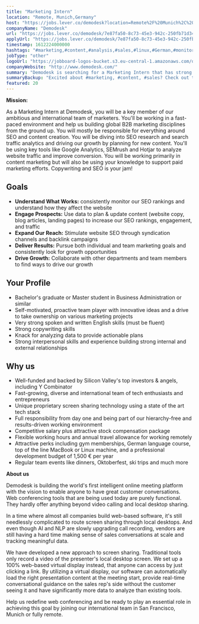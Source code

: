 ```yaml
---
title: "Marketing Intern"
location: "Remote, Munich,Germany"
host: "https://jobs.lever.co/demodesk?location=Remote%2F%20Munich%2C%20Germany"
companyName: "Demodesk"
url: "https://jobs.lever.co/demodesk/7e87fa50-8c73-45e3-942c-250fb71d34ca"
applyUrl: "https://jobs.lever.co/demodesk/7e87fa50-8c73-45e3-942c-250fb71d34ca/apply"
timestamp: 1612224000000
hashtags: "#marketing,#content,#analysis,#sales,#linux,#German,#monitoring,#English"
jobType: "other"
logoUrl: "https://jobboard-logos-bucket.s3.eu-central-1.amazonaws.com/demodesk"
companyWebsite: "http://www.demodesk.com/"
summary: "Demodesk is searching for a Marketing Intern that has strong interpersonal skills and experience building strong internal and external relationships."
summaryBackup: "Excited about #marketing, #content, #sales? Check out this job post!"
featured: 20
---
```


**Mission:**

As a Marketing Intern at Demodesk, you will be a key member of our ambitious and international team of marketers. You'll be working in a fast-paced environment and help us building global B2B marketing disciplines from the ground up. You will mostly be responsible for everything around SEO and content creation. You will be diving into SEO research and search traffic analytics and driving our growth by planning for new content. You'll be using key tools like Google Analytics, SEMrush and Hotjar to analyze website traffic and improve conversion. You will be working primarily in content marketing but will also be using your knowledge to support paid marketing efforts. Copywriting and SEO is your jam!

## Goals

*   **Understand What Works:** consistently monitor our SEO rankings and understand how they affect the website
*   **Engage Prospects:** Use data to plan & update content (website copy, blog articles, landing pages) to increase our SEO rankings, engagement, and traffic
*   **Expand Our Reach:** Stimulate website SEO through syndication channels and backlink campaigns
*   **Deliver Results:** Pursue both individual and team marketing goals and consistently look for growth opportunities
*   **Drive Growth:** Collaborate with other departments and team members to find ways to drive our growth

## Your Profile

*   Bachelor's graduate or Master student in Business Administration or similar
*   Self-motivated, proactive team player with innovative ideas and a drive to take ownership on various marketing projects
*   Very strong spoken and written English skills (must be fluent)
*   Strong copywriting skills
*   Knack for analyzing data to provide actionable plans
*   Strong interpersonal skills and experience building strong internal and external relationships

## Why us

*   Well-funded and backed by Silicon Valley's top investors & angels, including Y Combinator
*   Fast-growing, diverse and international team of tech enthusiasts and entrepreneurs
*   Unique proprietary screen sharing technology using a state of the art tech stack
*   Full responsibility from day one and being part of our hierarchy-free and results-driven working environment
*   Competitive salary plus attractive stock compensation package
*   Flexible working hours and annual travel allowance for working remotely
*   Attractive perks including gym memberships, German language course, top of the line MacBook or Linux machine, and a professional development budget of 1,500 € per year
*   Regular team events like dinners, Oktoberfest, ski trips and much more

**About us**

Demodesk is building the world's first intelligent online meeting platform with the vision to enable anyone to have great customer conversations. Web conferencing tools that are being used today are purely functional. They hardly offer anything beyond video calling and local desktop sharing.

In a time where almost all companies build web-based software, it's still needlessly complicated to route screen sharing through local desktops. And even though AI and NLP are slowly upgrading call recording, vendors are still having a hard time making sense of sales conversations at scale and tracking meaningful data.

We have developed a new approach to screen sharing. Traditional tools only record a video of the presenter's local desktop screen. We set up a 100% web-based virtual display instead, that anyone can access by just clicking a link. By utilizing a virtual display, our software can automatically load the right presentation content at the meeting start, provide real-time conversational guidance on the sales rep's side without the customer seeing it and have significantly more data to analyze than existing tools.

Help us redefine web conferencing and be ready to play an essential role in achieving this goal by joining our international team in San Francisco, Munich or fully remote.
